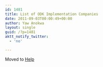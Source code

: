 ```yaml
---
id: 1481
title: List of ODK Implementation Companies
date: 2011-09-03T00:00:49+00:00
author: Yaw Anokwa
layout: single
guid: /?p=1481
aktt_notify_twitter:
  - 'no'

---
```

Moved to [Help](https://getodk.org/help/)
